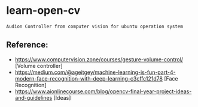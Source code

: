 # learn-open-cv

    Audion Controller from computer vision for ubuntu operation system






## Reference:
- https://www.computervision.zone/courses/gesture-volume-control/ [Volume controller]
- https://medium.com/@ageitgey/machine-learning-is-fun-part-4-modern-face-recognition-with-deep-learning-c3cffc121d78 [Face Recognition]
- https://www.aionlinecourse.com/blog/opencv-final-year-project-ideas-and-guidelines [Ideas]